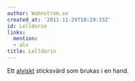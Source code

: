 ```yaml
---
author: Wahnstrom.se
created_at: '2011-11-29T18:29:33Z'
id: Lelldorin
links:
  mention:
  - alv
title: Lelldorin
---
```


Ett [alviskt] sticksvärd som brukas i en hand.

  [alviskt]: alv